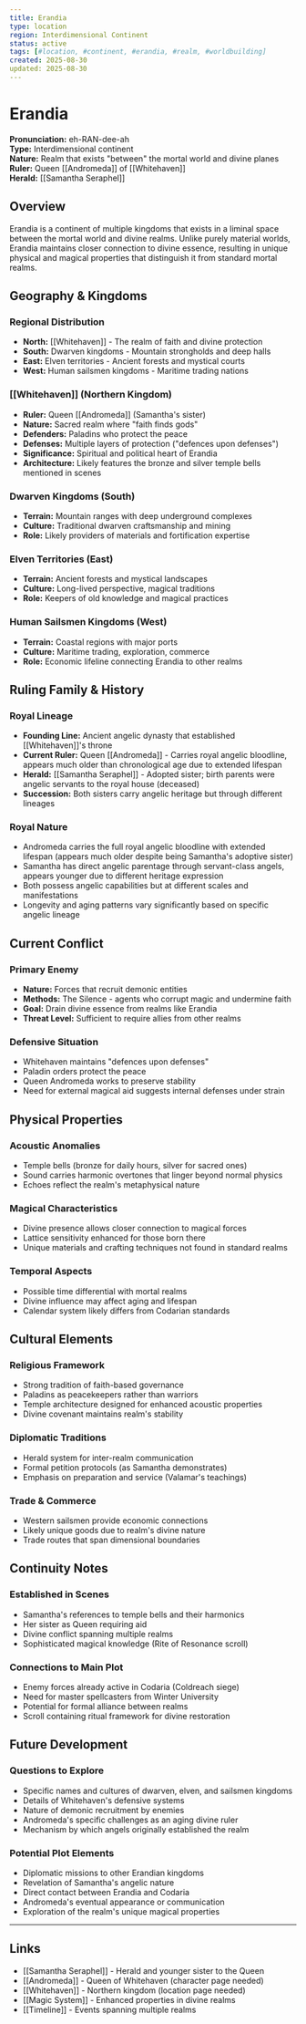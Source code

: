 ```yaml
---
title: Erandia
type: location
region: Interdimensional Continent
status: active
tags: [#location, #continent, #erandia, #realm, #worldbuilding]
created: 2025-08-30
updated: 2025-08-30
---
```


# Erandia

**Pronunciation:** eh-RAN-dee-ah  
**Type:** Interdimensional continent  
**Nature:** Realm that exists "between" the mortal world and divine planes  
**Ruler:** Queen [[Andromeda]] of [[Whitehaven]]  
**Herald:** [[Samantha Seraphel]]

## Overview

Erandia is a continent of multiple kingdoms that exists in a liminal space between the mortal world and divine realms. Unlike purely material worlds, Erandia maintains closer connection to divine essence, resulting in unique physical and magical properties that distinguish it from standard mortal realms.

## Geography & Kingdoms

### Regional Distribution
- **North:** [[Whitehaven]] - The realm of faith and divine protection
- **South:** Dwarven kingdoms - Mountain strongholds and deep halls
- **East:** Elven territories - Ancient forests and mystical courts  
- **West:** Human sailsmen kingdoms - Maritime trading nations

### [[Whitehaven]] (Northern Kingdom)
- **Ruler:** Queen [[Andromeda]] (Samantha's sister)
- **Nature:** Sacred realm where "faith finds gods"
- **Defenders:** Paladins who protect the peace
- **Defenses:** Multiple layers of protection ("defences upon defenses")
- **Significance:** Spiritual and political heart of Erandia
- **Architecture:** Likely features the bronze and silver temple bells mentioned in scenes

### Dwarven Kingdoms (South)
- **Terrain:** Mountain ranges with deep underground complexes
- **Culture:** Traditional dwarven craftsmanship and mining
- **Role:** Likely providers of materials and fortification expertise

### Elven Territories (East)  
- **Terrain:** Ancient forests and mystical landscapes
- **Culture:** Long-lived perspective, magical traditions
- **Role:** Keepers of old knowledge and magical practices

### Human Sailsmen Kingdoms (West)
- **Terrain:** Coastal regions with major ports
- **Culture:** Maritime trading, exploration, commerce
- **Role:** Economic lifeline connecting Erandia to other realms

## Ruling Family & History

### Royal Lineage
- **Founding Line:** Ancient angelic dynasty that established [[Whitehaven]]'s throne
- **Current Ruler:** Queen [[Andromeda]] - Carries royal angelic bloodline, appears much older than chronological age due to extended lifespan
- **Herald:** [[Samantha Seraphel]] - Adopted sister; birth parents were angelic servants to the royal house (deceased)
- **Succession:** Both sisters carry angelic heritage but through different lineages

### Royal Nature
- Andromeda carries the full royal angelic bloodline with extended lifespan (appears much older despite being Samantha's adoptive sister)
- Samantha has direct angelic parentage through servant-class angels, appears younger due to different heritage expression
- Both possess angelic capabilities but at different scales and manifestations
- Longevity and aging patterns vary significantly based on specific angelic lineage

## Current Conflict

### Primary Enemy
- **Nature:** Forces that recruit demonic entities
- **Methods:** The Silence - agents who corrupt magic and undermine faith
- **Goal:** Drain divine essence from realms like Erandia
- **Threat Level:** Sufficient to require allies from other realms

### Defensive Situation
- Whitehaven maintains "defences upon defenses" 
- Paladin orders protect the peace
- Queen Andromeda works to preserve stability
- Need for external magical aid suggests internal defenses under strain

## Physical Properties

### Acoustic Anomalies
- Temple bells (bronze for daily hours, silver for sacred ones)
- Sound carries harmonic overtones that linger beyond normal physics
- Echoes reflect the realm's metaphysical nature

### Magical Characteristics  
- Divine presence allows closer connection to magical forces
- Lattice sensitivity enhanced for those born there
- Unique materials and crafting techniques not found in standard realms

### Temporal Aspects
- Possible time differential with mortal realms
- Divine influence may affect aging and lifespan
- Calendar system likely differs from Codarian standards

## Cultural Elements

### Religious Framework
- Strong tradition of faith-based governance
- Paladins as peacekeepers rather than warriors
- Temple architecture designed for enhanced acoustic properties
- Divine covenant maintains realm's stability

### Diplomatic Traditions
- Herald system for inter-realm communication
- Formal petition protocols (as Samantha demonstrates)
- Emphasis on preparation and service (Valamar's teachings)

### Trade & Commerce
- Western sailsmen provide economic connections
- Likely unique goods due to realm's divine nature
- Trade routes that span dimensional boundaries

## Continuity Notes

### Established in Scenes
- Samantha's references to temple bells and their harmonics
- Her sister as Queen requiring aid
- Divine conflict spanning multiple realms
- Sophisticated magical knowledge (Rite of Resonance scroll)

### Connections to Main Plot
- Enemy forces already active in Codaria (Coldreach siege)
- Need for master spellcasters from Winter University
- Potential for formal alliance between realms
- Scroll containing ritual framework for divine restoration

## Future Development

### Questions to Explore
- Specific names and cultures of dwarven, elven, and sailsmen kingdoms
- Details of Whitehaven's defensive systems
- Nature of demonic recruitment by enemies
- Andromeda's specific challenges as an aging divine ruler
- Mechanism by which angels originally established the realm

### Potential Plot Elements
- Diplomatic missions to other Erandian kingdoms
- Revelation of Samantha's angelic nature
- Direct contact between Erandia and Codaria
- Andromeda's eventual appearance or communication
- Exploration of the realm's unique magical properties

---

## Links
- [[Samantha Seraphel]] - Herald and younger sister to the Queen
- [[Andromeda]] - Queen of Whitehaven (character page needed)
- [[Whitehaven]] - Northern kingdom (location page needed)
- [[Magic System]] - Enhanced properties in divine realms
- [[Timeline]] - Events spanning multiple realms
